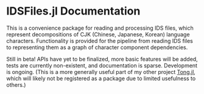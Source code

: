 # IDSFiles.jl Documentation
This is a convenience package for reading and processing IDS files, which represent decompositions of CJK (Chinese, Japanese, Korean) language characters. Functionality is provided for the pipeline from reading IDS files to representing them as a graph of character component dependencies.

Still in beta! APIs have yet to be finalized, more basic features will be added, tests are currently non-existent, and documentation is sparse. Development is ongoing. (This is a more generally useful part of my other project [Tong.jl](https://tmthyln.github.io/Tong.jl/), which will likely not be registered as a package due to limited usefulness to others.)
